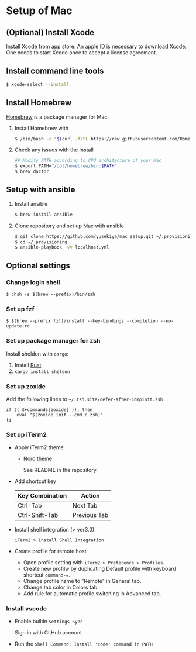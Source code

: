 # Setup of Mac

## (Optional) Install Xcode

Install Xcode from app store.
An apple ID is necessary to download Xcode.
One needs to start Xcode once to accept a license agreement.


## Install command line tools

``` bash
$ xcode-select --install
```


## Install Homebrew

[Homebrew][homebrew] is a package manager for Mac.

1. Install Homebrew with

   ``` bash
   $ /bin/bash -c "$(curl -fsSL https://raw.githubusercontent.com/Homebrew/install/HEAD/install.sh)"
   ```

2. Check any issues with the install

   ``` bash
   ## Modify PATH according to CPU architecture of your Mac
   $ export PATH="/opt/homebrew/bin:$PATH"
   $ brew doctor
   ```

## Setup with ansible

1. Install ansible

   ``` bash
   $ brew install ansible
   ```

2. Clone repository and set up Mac with ansible

   ``` bash
   $ git clone https://github.com/yusekiya/mac_setup.git ~/.provisioning
   $ cd ~/.provisioning
   $ ansible-playbook -vv localhost.yml
   ```


## Optional settings

### Change login shell

```shell
$ chsh -s $(brew --prefix)/bin/zsh
```

### Set up fzf

```shell
$ $(brew --prefix fzf)/install --key-bindings --completion --no-update-rc
```

### Set up package manager for zsh

Install sheldon with `cargo`:

1. Install [Rust][rust]
2. `cargo install sheldon`

### Set up zoxide

Add the following lines to `~/.zsh.site/defer-after-compinit.zsh`

```shell
if (( $+commands[zoxide] )); then
    eval "$(zoxide init --cmd c zsh)"
fi
```

### Set up iTerm2

- Apply iTerm2 theme

    - [Nord theme][nord]

        See README in the repository.

- Add shortcut key

    | Key Combination  | Action           |
    |------------------|------------------|
    | Ctrl-Tab         | Next Tab         |
    | Ctrl-Shift-Tab   | Previous Tab     |


- Install shell integration (> ver3.0)

    `iTerm2 > Install Shell Integration`

- Create profile for remote host

    - Open profile setting with `iTerm2 > Preference > Profiles`.
    - Create new profilw by duplicating Default profile with keyboard shortcut `command-=`.
    - Change profile name to "Remote" in General tab.
    - Change tab color in Colors tab.
    - Add rule for automatic profile switching in Advanced tab.


### Install vscode

- Enable builtin `Settings Sync`

    Sign in with GitHub account

- Run the `Shell Command: Install 'code' command in PATH`



[homebrew]: http://brew.sh/
[nord]: https://github.com/arcticicestudio/nord-iterm2
[rust]: https://www.rust-lang.org/tools/install
